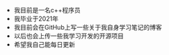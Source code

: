 - 我目前是一名c++程序员
- 我毕业于2021年
- 我目前会在GitHub上写一些关于我自身学习笔记的博客
- 以后也会上传一些我学习开发的开源项目
- 希望我自己能每日更新

<!---
tian2287641303/tian2287641303 is a ✨ special ✨ repository because its `README.md` (this file) appears on your GitHub profile.
You can click the Preview link to take a look at your changes.
--->
